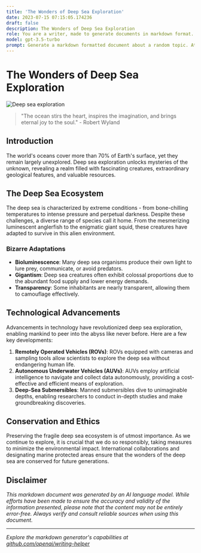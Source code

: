 ```yaml
---
title: 'The Wonders of Deep Sea Exploration'
date: 2023-07-15 07:15:05.174236
draft: false
description: The Wonders of Deep Sea Exploration
role: You are a writer, made to generate documents in markdown format. It is very important that all of the documents you generate are in valid markdown format.
model: gpt-3.5-turbo
prompt: Generate a markdown formatted document about a random topic. At the bottom, include a disclaimer explaining that the document was generated by you. The first line of the document should be the title. Make sure that the entire document is in proper markdown format, using a mix of various tags to make the document visually appealing.
---
```


# The Wonders of Deep Sea Exploration

![Deep sea exploration](https://i.imgur.com/7RPhRQz.jpg)

> "The ocean stirs the heart, inspires the imagination, and brings eternal joy to the soul." - Robert Wyland

## Introduction

The world's oceans cover more than 70% of Earth's surface, yet they remain largely unexplored. Deep sea exploration unlocks mysteries of the unknown, revealing a realm filled with fascinating creatures, extraordinary geological features, and valuable resources.

## The Deep Sea Ecosystem

The deep sea is characterized by extreme conditions - from bone-chilling temperatures to intense pressure and perpetual darkness. Despite these challenges, a diverse range of species call it home. From the mesmerizing luminescent anglerfish to the enigmatic giant squid, these creatures have adapted to survive in this alien environment.

### Bizarre Adaptations

- **Bioluminescence**: Many deep sea organisms produce their own light to lure prey, communicate, or avoid predators.
- **Gigantism**: Deep sea creatures often exhibit colossal proportions due to the abundant food supply and lower energy demands.
- **Transparency**: Some inhabitants are nearly transparent, allowing them to camouflage effectively.

## Technological Advancements

Advancements in technology have revolutionized deep sea exploration, enabling mankind to peer into the abyss like never before. Here are a few key developments:

1. **Remotely Operated Vehicles (ROVs)**: ROVs equipped with cameras and sampling tools allow scientists to explore the deep sea without endangering human life.
2. **Autonomous Underwater Vehicles (AUVs)**: AUVs employ artificial intelligence to navigate and collect data autonomously, providing a cost-effective and efficient means of exploration.
3. **Deep-Sea Submersibles**: Manned submersibles dive to unimaginable depths, enabling researchers to conduct in-depth studies and make groundbreaking discoveries.

## Conservation and Ethics

Preserving the fragile deep sea ecosystem is of utmost importance. As we continue to explore, it is crucial that we do so responsibly, taking measures to minimize the environmental impact. International collaborations and designating marine protected areas ensure that the wonders of the deep sea are conserved for future generations.

## Disclaimer

*This markdown document was generated by an AI language model. While efforts have been made to ensure the accuracy and validity of the information presented, please note that the content may not be entirely error-free. Always verify and consult reliable sources when using this document.*

---

*Explore the markdown generator's capabilities at [github.com/openai/writing-helper](https://github.com/openai/writing-helper)*